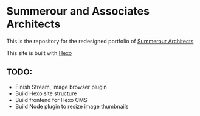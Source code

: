 # Summerour and Associates Architects

This is the repository for the redesigned portfolio of [Summerour Architects](http://summerour.net)

This site is built with [Hexo](http://hexo.io)

## TODO:
- Finish Stream, image browser plugin
- Build Hexo site structure
- Build frontend for Hexo CMS
- Build Node plugin to resize image thumbnails
